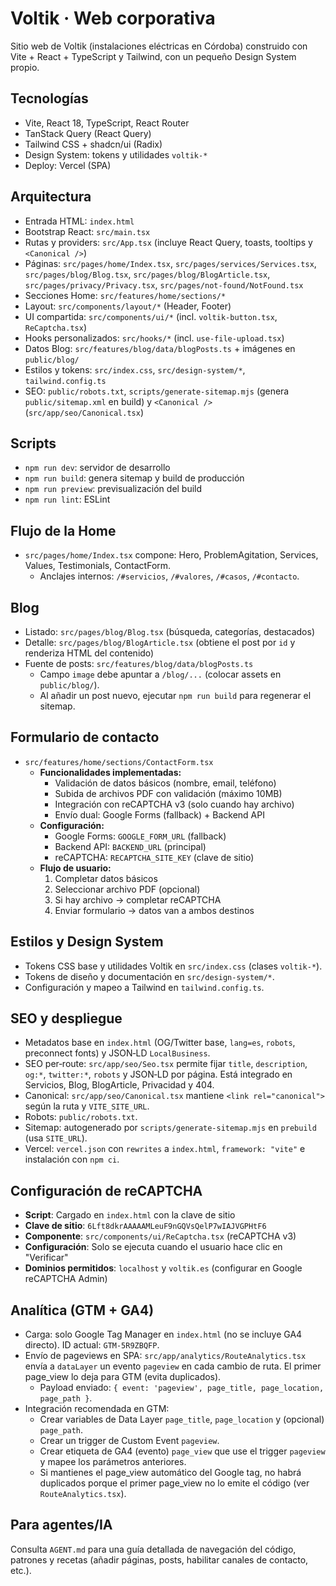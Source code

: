 # Voltik · Web corporativa

Sitio web de Voltik (instalaciones eléctricas en Córdoba) construido con Vite + React + TypeScript y Tailwind, con un pequeño Design System propio.

## Tecnologías
- Vite, React 18, TypeScript, React Router
- TanStack Query (React Query)
- Tailwind CSS + shadcn/ui (Radix)
- Design System: tokens y utilidades `voltik-*`
- Deploy: Vercel (SPA)

## Arquitectura
- Entrada HTML: `index.html`
- Bootstrap React: `src/main.tsx`
- Rutas y providers: `src/App.tsx` (incluye React Query, toasts, tooltips y `<Canonical />`)
- Páginas: `src/pages/home/Index.tsx`, `src/pages/services/Services.tsx`, `src/pages/blog/Blog.tsx`, `src/pages/blog/BlogArticle.tsx`, `src/pages/privacy/Privacy.tsx`, `src/pages/not-found/NotFound.tsx`
- Secciones Home: `src/features/home/sections/*`
- Layout: `src/components/layout/*` (Header, Footer)
- UI compartida: `src/components/ui/*` (incl. `voltik-button.tsx`, `ReCaptcha.tsx`)
- Hooks personalizados: `src/hooks/*` (incl. `use-file-upload.tsx`)
- Datos Blog: `src/features/blog/data/blogPosts.ts` + imágenes en `public/blog/`
- Estilos y tokens: `src/index.css`, `src/design-system/*`, `tailwind.config.ts`
- SEO: `public/robots.txt`, `scripts/generate-sitemap.mjs` (genera `public/sitemap.xml` en build) y `<Canonical />` (`src/app/seo/Canonical.tsx`)

## Scripts
- `npm run dev`: servidor de desarrollo
- `npm run build`: genera sitemap y build de producción
- `npm run preview`: previsualización del build
- `npm run lint`: ESLint

## Flujo de la Home
- `src/pages/home/Index.tsx` compone: Hero, ProblemAgitation, Services, Values, Testimonials, ContactForm.
  - Anclajes internos: `/#servicios`, `/#valores`, `/#casos`, `/#contacto`.

## Blog
- Listado: `src/pages/blog/Blog.tsx` (búsqueda, categorías, destacados)
- Detalle: `src/pages/blog/BlogArticle.tsx` (obtiene el post por `id` y renderiza HTML del contenido)
- Fuente de posts: `src/features/blog/data/blogPosts.ts`
  - Campo `image` debe apuntar a `/blog/...` (colocar assets en `public/blog/`).
  - Al añadir un post nuevo, ejecutar `npm run build` para regenerar el sitemap.

## Formulario de contacto
- `src/features/home/sections/ContactForm.tsx`
  - **Funcionalidades implementadas:**
    - Validación de datos básicos (nombre, email, teléfono)
    - Subida de archivos PDF con validación (máximo 10MB)
    - Integración con reCAPTCHA v3 (solo cuando hay archivo)
    - Envío dual: Google Forms (fallback) + Backend API
  - **Configuración:**
    - Google Forms: `GOOGLE_FORM_URL` (fallback)
    - Backend API: `BACKEND_URL` (principal)
    - reCAPTCHA: `RECAPTCHA_SITE_KEY` (clave de sitio)
  - **Flujo de usuario:**
    1. Completar datos básicos
    2. Seleccionar archivo PDF (opcional)
    3. Si hay archivo → completar reCAPTCHA
    4. Enviar formulario → datos van a ambos destinos

## Estilos y Design System
- Tokens CSS base y utilidades Voltik en `src/index.css` (clases `voltik-*`).
- Tokens de diseño y documentación en `src/design-system/*`.
- Configuración y mapeo a Tailwind en `tailwind.config.ts`.

## SEO y despliegue
- Metadatos base en `index.html` (OG/Twitter base, `lang=es`, `robots`, preconnect fonts) y JSON‑LD `LocalBusiness`.
- SEO per‑route: `src/app/seo/Seo.tsx` permite fijar `title`, `description`, `og:*`, `twitter:*`, `robots` y JSON‑LD por página. Está integrado en Servicios, Blog, BlogArticle, Privacidad y 404.
- Canonical: `src/app/seo/Canonical.tsx` mantiene `<link rel="canonical">` según la ruta y `VITE_SITE_URL`.
- Robots: `public/robots.txt`.
- Sitemap: autogenerado por `scripts/generate-sitemap.mjs` en `prebuild` (usa `SITE_URL`).
- Vercel: `vercel.json` con `rewrites` a `index.html`, `framework: "vite"` e instalación con `npm ci`.

## Configuración de reCAPTCHA
- **Script**: Cargado en `index.html` con la clave de sitio
- **Clave de sitio**: `6Lft8dkrAAAAAMLeuF9nGQVsQelP7wIAJVGPHtF6`
- **Componente**: `src/components/ui/ReCaptcha.tsx` (reCAPTCHA v3)
- **Configuración**: Solo se ejecuta cuando el usuario hace clic en "Verificar"
- **Dominios permitidos**: `localhost` y `voltik.es` (configurar en Google reCAPTCHA Admin)

## Analítica (GTM + GA4)
- Carga: solo Google Tag Manager en `index.html` (no se incluye GA4 directo). ID actual: `GTM-5R9ZBQFP`.
- Envío de pageviews en SPA: `src/app/analytics/RouteAnalytics.tsx` envía a `dataLayer` un evento `pageview` en cada cambio de ruta. El primer page_view lo deja para GTM (evita duplicados).
  - Payload enviado: `{ event: 'pageview', page_title, page_location, page_path }`.
- Integración recomendada en GTM:
  - Crear variables de Data Layer `page_title`, `page_location` y (opcional) `page_path`.
  - Crear un trigger de Custom Event `pageview`.
  - Crear etiqueta de GA4 (evento) `page_view` que use el trigger `pageview` y mapee los parámetros anteriores.
  - Si mantienes el page_view automático del Google tag, no habrá duplicados porque el primer page_view no lo emite el código (ver `RouteAnalytics.tsx`).

## Para agentes/IA
Consulta `AGENT.md` para una guía detallada de navegación del código, patrones y recetas (añadir páginas, posts, habilitar canales de contacto, etc.).
